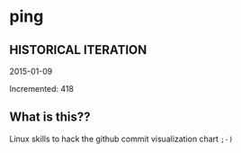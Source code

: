 # ping

## HISTORICAL ITERATION
2015-01-09

Incremented: 418

## What is this?? 
Linux skills to hack the github commit visualization chart `;-)`
